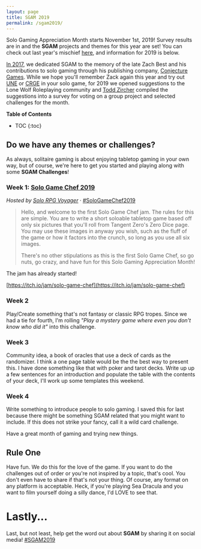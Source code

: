 ```yaml
---
layout: page
title: SGAM 2019
permalink: /sgam2019/
---
```


Solo Gaming Appreciation Month starts November 1st, 2019! Survey results are in and the **SGAM** projects 
and themes for this year are set! You can check out last year's 
mischief [here](/sgam2018), and information for 2019 is below.

[In 2017](/sgam2017), we dedicated SGAM to the memory of the late Zach Best and his contributions to solo 
gaming through his publishing company, [Conjecture Games](). While we hope you'll remember Zack again this 
year and try out [UNE]() or [CRGE]() in your solo game, for 2019 we opened suggestions to the Lone Wolf 
Roleplaying community and [Todd Zircher](http://www.tangent-zero.com/) compiled the suggestions into a survey for voting on 
a group project and selected challenges for the month. 

**Table of Contents**
* TOC
{:toc}


## Do we have any themes or challenges? 

As always, solitaire gaming is about enjoying tabletop gaming in your own way, but of course, we're here 
to get you started and playing along with some **SGAM Challenges**! 

### Week 1: [Solo Game Chef 2019](https://itch.io/jam/solo-game-chef)

*Hosted by [Solo RPG Voyager](https://solorpgvoyages.wordpress.com/)* · [#SoloGameChef2019](https://twitter.com/hashtag/SoloGameChef2019)

> Hello, and welcome to the first Solo Game Chef jam. The rules for this are simple. You are to write a short soloable tabletop game based off only six pictures that you'll roll from Tangent Zero's Zero Dice page. You may use these images in anyway you wish, such as the fluff of the game or how it factors into the crunch, so long as you use all six images.
>
> There's no other stipulations as this is the first Solo Game Chef, so go nuts, go crazy, and have fun for this Solo Gaming Appreciation Month!

The jam has already started!

[https://itch.io/jam/solo-game-chef](https://itch.io/jam/solo-game-chef)


### Week 2

Play/Create something that's not fantasy or classic RPG tropes.
Since we had a tie for fourth, I'm rolling *"Play a mystery game where even you don't know who did it"* into this challenge.

### Week 3

Community idea, a book of oracles that use a deck of cards as the randomizer.
I think a one page table would be the the best way to present this.
I have done something like that with poker and tarot decks. Write up up a few sentences for an introduction and populate the table with the contents of your deck, I'll work up some templates this weekend.

### Week 4

Write something to introduce people to solo gaming.
I saved this for last because there might be something SGAM related that you might want to include. If this does not strike your fancy, call it a wild card challenge.

Have a great month of gaming and trying new things.

## Rule One

Have fun. We do this for the love of the game. If you want to do the challenges out of order or you're not inspired by a topic, that's cool. You don't even have to share if that's not your thing. Of course, any format on any platform is acceptable. Heck, if you're playing Sea Dracula and you want to film yourself doing a silly dance, I'd LOVE to see that. 


# Lastly...

Last, but not least, help get the word out about **SGAM** by sharing it on social media! [#SGAM2019](https://twitter.com/hashtag/SGAM2019)
